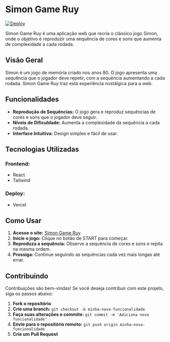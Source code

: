   <h1>Simon Game Ruy</h1>

  <p>
      <a href="https://simon-game-ruy.vercel.app/">
          <img src="https://img.shields.io/badge/deploy-vercel-brightgreen.svg" alt="Deploy">
      </a>
  </p>

  <p>Simon Game Ruy é uma aplicação web que recria o clássico jogo Simon, onde o objetivo é reproduzir uma sequência de cores e sons que aumenta de complexidade a cada rodada.</p>

  <h2>Visão Geral</h2>
  <p>Simon é um jogo de memória criado nos anos 80. O jogo apresenta uma sequência que o jogador deve repetir, com a sequência aumentando a cada rodada. Simon Game Ruy traz esta experiência nostálgica para a web.</p>

  <h2>Funcionalidades</h2>
  <ul>
      <li><strong>Reprodução de Sequências:</strong> O jogo gera e reproduz sequências de cores e sons que o jogador deve seguir.</li>
      <li><strong>Níveis de Dificuldade:</strong> Aumenta a complexidade da sequência a cada rodada.</li>
      <li><strong>Interface Intuitiva:</strong> Design simples e fácil de usar.</li>
  </ul>

  <h2>Tecnologias Utilizadas</h2>
  <h3>Frontend:</h3>
  <ul>
      <li>React</li>
      <li>Tailwind</li>
  </ul>

  <h3>Deploy:</h3>
  <ul>
      <li>Vercel</li>
  </ul>

  <h2>Como Usar</h2>
  <ol>
      <li><strong>Acesse o site:</strong> <a target="_blank" href="https://simon-game-ruy.vercel.app/">Simon Game Ruy</a></li>
      <li><strong>Inicie o jogo:</strong> Clique no botão de START para começar.</li>
      <li><strong>Reproduza a sequência:</strong> Observe a sequência de cores e sons e repita na mesma ordem.</li>
      <li><strong>Prossiga:</strong> Continue seguindo as sequências cada vez mais longas até errar.</li>
  </ol>

  <h2>Contribuindo</h2>
  <p>Contribuições são bem-vindas! Se você deseja contribuir com este projeto, siga os passos abaixo:</p>
  <ol>
      <li><strong>Fork o repositório</strong></li>
      <li><strong>Crie uma branch:</strong> <code>git checkout -b minha-nova-funcionalidade</code></li>
      <li><strong>Faça suas alterações e commite:</strong> <code>git commit -m 'Adiciona nova funcionalidade'</code></li>
      <li><strong>Envie para o repositório remoto:</strong> <code>git push origin minha-nova-funcionalidade</code></li>
      <li><strong>Crie um Pull Request</strong></li>
  </ol>
